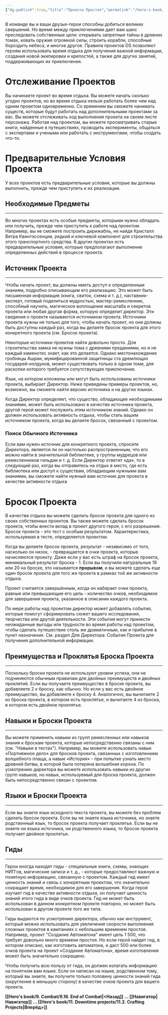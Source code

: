 ```yaml
---
{"dg-publish":true,"title":"Проекты Простоя","permalink":"/hero-s-book/11-downtime-projects/11-1-downtime-projects/","dgPassFrontmatter":true}
---
```


В команде вы и ваши друзья-герои способны добиться великих свершений. Но время между приключениями дает вам шанс преследовать собственные цели: открывать запретные тайны в древних томах, ковать оружие огромной силы, строить корабли, способные бороздить небеса, и многое другое. Правила проектов DS позволяют героям использовать время отдыха для получения важной информации, создания новой экипировки и крепостей, а также для других занятий, поддерживающих их приключения.
# Отслеживание Проектов
Вы начинаете проект во время отдыха. Вы можете начать сколько угодно проектов, но во время отдыха нельзя работать более чем над одним проектом одновременно. Со временем вы сможете нанимать существ, которые будут работать над дополнительными проектами за вас. 
Вы можете отслеживать ход выполнения проекта на своем листе персонажа. Работая над проектом, вы можете просматривать старые книги, найденные в путешествиях, проводить эксперименты, общаться с экспертами и учеными или работать с инструментами, чтобы создать что-то.
# Предварительные Условия Проекта
У всех проектов есть предварительные условия, которые вы должны выполнить, прежде чем приступить к их реализации.
## Необходимые Предметы
---
Во многих проектах есть особые предметы, которыми нужно обладать или получить, прежде чем приступить к работе над проектом. Например, вы не сможете построить дирижабль, не найдя Кристалл Ветра Квинтэссенции, редкий и ключевой компонент для строительства этого транспортного средства. В других проектах есть предварительные условия, которые предполагают выполнение определенных действий в процессе проекта.
## Источник Проекта
---
Чтобы начать проект, вы должны иметь доступ к определенным знаниям, подробно описывающим его реализацию. Это может быть письменная информация (книга, свиток, схема и т. д.), наставник-эксперт, готовый поделиться мудростью, мастер-ремесленник, способный научить, магическое воплощение масштаба и секретов проекта или любая другая форма, которую определит директор. Эти сведения о проекте называются источником проекта. Источники проекта нужны не только для того, чтобы начать проект, но они должны быть доступны каждый раз, когда вы делаете бросок проекта для этого конкретного проекта (см. Бросок проекта).

Некоторые источники проектов найти довольно просто. Для строительства замка не нужны тома с древними преданиями, но и не каждый каменотес знает, как это делается. Однако местонахождение гробницы Ашрии, мумифицированной защитницы ста дремлющих государей-колдунов, может существовать только в одном томе, для раскопки которого требуется сопутствующее приключение.

Язык, на котором изложены или могут быть использованы источники проекта, выбирает Директор. Ниже приведены примеры проектов, но, возможно, вы сможете найти версию источника и на других языках.

Когда Директор определяет, что существо, обладающее необходимыми знаниями, может быть использовано в качестве источника проекта, другой герой может послужить этим источником знаний. Однако он должен использовать активность отдыха, чтобы стать вашим источником проекта, когда вы делаете бросок, связанный с проектом.
### Поиск Обычного Источника
Если вам нужен источник для конкретного проекта, спросите Директора, является ли он настолько распространенным, что его можно найти в значительной библиотеке, у группы мудрецов или ремесленников гильдии и т. д. Если Директор ответит «да», то в следующий раз, когда вы отправитесь на отдых в место, где есть библиотека или доступ к существам, обладающим нужными вам знаниями, вы сможете найти нужный вам источник для проекта в качестве активности отдыха
# Бросок Проекта
В качестве отдыха вы можете сделать бросок проекта для одного из своих собственных проектов. Вы также можете сделать бросок проекта, чтобы внести вклад в проект другого героя, с его разрешения. Бросок проекта - это тест с особым результатом. Характеристика, используемая в тесте, определяется проектом.

Когда вы делаете бросок проекта, результат - независимо от того, насколько он низок, - превращается в очки проекта, которые начисляются проекту. Даже если у вас есть штраф на бросок проекта, минимальный результат броска - 1. Если вы получили натуральные 19 или 20 на броске, это называется **прорывом**, и вы можете сделать еще один бросок проекта для того же проекта в рамках той же активности отдыха.

Проект считается завершённым, когда он набирает очки проекта, равные или превышающие его цель - количество очков, необходимое для завершения проекта, указанное в описании каждого проекта.

По мере работы над проектом директор может добавлять события, которые помогут сформировать сюжет вашего исследования, творчества или другой деятельности. Эти события могут принести неожиданные выгоды или трудности во время работы над проектом, чтобы сделать путешествие столь же драматичным, как и прибытие в пункт назначения. См. раздел Для Директора: События Проекта для получения дополнительной информации.
## Преимущества и Проклятья Броска Проекта
---
Поскольку броски проекта не используют уровни успеха, они не подчиняются обычным правилам для двойных преимуществ и двойных проклятий. Если вы получаете преимущество в броске проекта, вы добавляете 2 к броску, как обычно. Но если у вас есть двойное преимущество, вы добавляете к броску 4. Аналогично, вы вычитаете 2 из броска проекта, в котором есть проклятье, и вычитаете 4 из броска, в котором есть двойное проклятье.
## Навыки и Броски Проекта
---
Вы можете применить навыки из групп ремесленных или навыков знания к броскам проекта, которые непосредственно связаны с ним (см. "Навыки в тестах"). Например, вы можете использовать навык «Портняжное дело» для бросков проекта, связанных с изготовлением волшебного плаща, а навык «История» - при попытке узнать место древней битвы, в которой была потеряна волшебная корона. По усмотрению директора вы можете использовать навыки из других групп навыков, но навык, используемый для броска проекта, должен быть непосредственно связан с проектом.
## Языки и Броски Проекта
---
Если вы знаете язык исходного текста проекта, вы можете без проблем сделать бросок проекта. Если вы не знаете языка источника, но знаете родственный язык, то бросок проекта получает проклятье. Если вы не знаете ни языка источника, ни родственного языка, то бросок проекта получает двойное проклятье.
## Гиды 
---
Герои иногда находят гиды - специальные книги, схемы, знающих НИП'ов, магические записи и т. д., - которые предоставляют важную и понятную информацию, связанную с проектом. Каждый гид имеет ценность знаний и связь с конкретным проектом, что значительно сокращает время, необходимое для его завершения. Когда герой изучает гид в качестве активности отдыха, он получает ценность знаний этого гида в виде очков проекта. Гид не может быть использован в данном конкретном проекте повторно, но может быть использован в другом проекте того же типа.

Гиды выдаются по усмотрению директора, обычно как инструмент, который можно использовать для увеличения скорости выполнения сложных проектов в кампаниях с небольшим временем простоя. Например, проект "Создание Автоматона" имеет цель 1 500, что требует довольно много времени простоя. Но если герой найдет гид, в котором описано, как изготовить автоматона, и даст 500 или более очков проекта на проект «Создание Автоматона», время изготовления может быть значительно сокращено.

Чтобы получить всю пользу от гида, он должен излагать информацию на понятном вам языке. Если он написан на языке, родственном тому, который вы знаете, вы получите только половину ценности знаний гида (округление в меньшую сторону) в качестве очков проекта для вашего проекта.

**[[Hero's book/9. Combat/9.16. End of Combat\|<Назад]] ... [[Навигатор\|Навигатор]] ... [[Hero's book/11. Downtime projects/11.2. Crafting Projects\|Вперёд>]]**